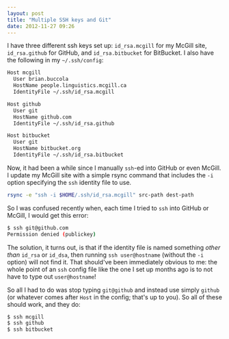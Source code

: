 ```yaml
---
layout: post
title: "Multiple SSH keys and Git"
date: 2012-11-27 09:26
---
```


I have three different ssh keys set up: `id_rsa.mcgill` for my McGill site,
`id_rsa.github` for GitHub, and `id_rsa.bitbucket` for BitBucket. I also have
the following in my `~/.ssh/config`:

```bash
Host mcgill
  User brian.buccola
  HostName people.linguistics.mcgill.ca
  IdentityFile ~/.ssh/id_rsa.mcgill

Host github
  User git
  HostName github.com
  IdentityFile ~/.ssh/id_rsa.github

Host bitbucket
  User git
  HostName bitbucket.org
  IdentityFile ~/.ssh/id_rsa.bitbucket
```

Now, it had been a while since I manually `ssh`-ed into GitHub or even McGill.
I update my McGill site with a simple rsync command that includes the `-i`
option specifying the `ssh` identity file to use.

```bash
rsync -e "ssh -i $HOME/.ssh/id_rsa.mcgill" src-path dest-path
```

So I was confused recently when, each time I tried to `ssh` into GitHub or
McGill, I would get this error:

```bash
$ ssh git@github.com
Permission denied (publickey)
```

The solution, it turns out, is that if the identity file is named something
*other than* `id_rsa` or `id_dsa`, then running `ssh user@hostname` (without
the `-i` option) will not find it. That should've been immediately obvious to
me: the whole point of an `ssh` config file like the one I set up months ago is
to not have to type out `user@hostname`!

So all I had to do was stop typing `git@github` and instead use simply `github`
(or whatever comes after `Host` in the config; that's up to you). So all of
these should work, and they do:

```bash
$ ssh mcgill
$ ssh github
$ ssh bitbucket
```
